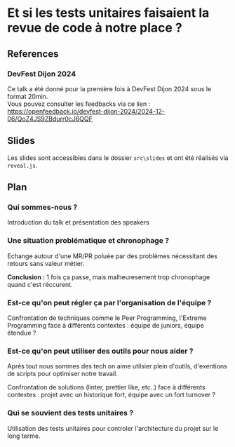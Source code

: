 # Et si les tests unitaires faisaient la revue de code à notre place ?

## References

### DevFest Dijon 2024

Ce talk a été donné pour la première fois à DevFest Dijon 2024 sous le format 20min.<br/>
Vous pouvez consulter les feedbacks via ce lien : https://openfeedback.io/devfest-dijon-2024/2024-12-06/QoZ4JS9ZBdurr0cJ6QQF

## Slides

Les slides sont accessibles dans le dossier `src\slides` et ont été réalisés via `reveal.js`.

## Plan

### Qui sommes-nous ?

Introduction du talk et présentation des speakers

### Une situation problématique et chronophage ?

Echange autour d'une MR/PR poluée par des problèmes nécessitant des retours sans valeur métier.

**Conclusion :** 1 fois ça passe, mais malheuresement trop chronophage quand c'est réccurent.

### Est-ce qu'on peut régler ça par l'organisation de l'équipe ?

Confrontation de techniques comme le Peer Programming, l'Extreme Programming face à différents contextes : équipe de juniors, équipe étendue ?

### Est-ce qu'on peut utiliser des outils pour nous aider ?

Après tout nous sommes des tech on aime utilsier plein d'outils, d'exentions de scripts pour optimiser notre travail.

Confrontation de solutions (linter, prettier like, etc..) face à différents contextes : projet avec un historique fort, équipe avec un fort turnover ? 

### Qui se souvient des tests unitaires ?

Utilisation des tests unitaires pour controler l'architecture du projet sur le long terme.